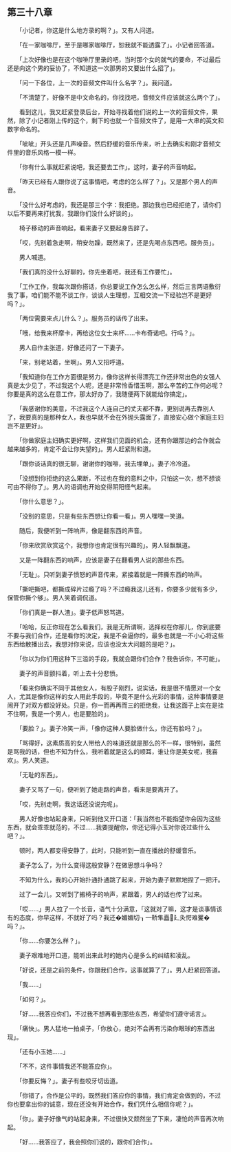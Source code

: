 ## 第三十八章

　　「小记者，你这是什么地方录的啊？」。又有人问道。

　　「在一家咖啡厅，至于是哪家咖啡厅，恕我就不能透露了」。小记者回答道。

　　「上次好像也是在这个咖啡厅里录的吧，当时那个女的就气的要命，不过最后还是向这个男的妥协了，不知道这一次那男的又要出什么招了」。

　　「问一下各位，上一次的音频文件叫什么名字？」。我问道。

　　「不清楚了，好像不是中文命名的，你找找吧，音频文件应该就这么两个了」。

　　看到这儿，我又赶紧登录后台，开始寻找着他们说的上一次的音频文件，果然，除了小记者刚上传的这个，剩下的也就一个音频文件了，是用一大串的英文和数字命名的。

　　「呲呲」开头还是几声噪音。然后舒缓的音乐传来，听上去确实和刚才音频文件里的音乐风格一模一样。

　　「你有什么事就赶紧说吧，我还要去工作」。这时，妻子的声音响起。

　　「昨天已经有人跟你说了这事情吧，考虑的怎么样了？」。又是那个男人的声音。

　　「没什么好考虑的，我还是那三个字：我拒绝。那边我也已经拒绝了，请你们以后不要再来打扰我，我跟你们没什么好谈的」。

　　椅子移动的声音响起，看来妻子又要起身告辞了。

　　「哎，先别着急走啊，稍安勿躁，既然来了，还是先喝点东西吧。服务员」。

　　男人喊道。

　　「我们真的没什么好聊的，你先坐着吧，我还有工作要忙」。

　　「工作工作，我每次跟你搭话，你总要说工作怎么怎么样，然后三言两语敷衍我了事，咱们能不能不谈工作，谈谈人生理想，互相交流一下经验岂不是更好吗？」。

　　「两位需要来点儿什么？」。服务员的话传了出来。

　　「哦，给我来杯摩卡，再给这位女士来杯……卡布奇诺吧。行吗？」。

　　男人自作主张道，好像还问了一下妻子。

　　「来，别老站着，坐啊」。男人又招呼道。

　　「我知道你在工作方面很是努力，像你这样长得漂亮工作还非常出色的女强人真是太少见了，不过我这个人呢，还是非常怜香惜玉啊，那么辛苦的工作何必呢？你要是真的这么在意工作，那太好办了，我随便两下就能给你搞定」。

　　「我感谢你的美意，不过我这个人连自己的丈夫都不靠，更别说再去靠别人了，我要真的是那种女人，我也早就不会在外抛头露面了，直接安心做个家庭主妇岂不是更好」。

　　「你做家庭主妇确实更好啊，这样我们见面的机会，还有你跟那边的合作就会越来越多的，肯定不会让你失望的」。男人赶紧附和道。

　　「跟你谈话真的很无聊，谢谢你的咖啡，我去埋单」。妻子冷冷道。

　　「没想到你拒绝的这么果断，不过也在我的意料之中，只怕这一次，想不想谈可由不得你了」。男人的语调也开始变得阴阳怪气起来。

　　「你什么意思？」。

　　「没别的意思，只是有些东西想让你看一看」。男人嘿嘿一笑道。

　　随后，我便听到一阵响声，像是翻东西的声音。

　　「你来欣赏欣赏这个，我想你也肯定很有兴趣的」。男人轻飘飘道。

　　又是一阵翻东西的响声，应该是妻子在翻看男人说的那些东西。

　　「无耻」。只听到妻子愤怒的声音传来，紧接着就是一阵撕东西的响声。

　　「撕吧撕吧，都撕成碎片过瘾了吗？不过瘾我这儿还有，你要多少就有多少，保管你撕个够」。男人笑着调侃道。

　　「你们真是一群人渣」。妻子低声怒骂道。

　　「哈哈，反正你现在怎么看我们，我是无所谓啊，选择权在你那儿，你到底要不要与我们合作，还是看你的决定，我是不会逼你的，最多也就是一不小心将这些东西给散播出去，我想对你来说，应该也没太大问题的是吧？」。

　　「你以为你们用这种下三滥的手段，我就会跟你们合作？我告诉你，不可能」。

　　妻子的声音颤抖着，听上去十分悲愤。

　　「看来你确实不同于其他女人，有股子刚烈，说实话，我是很不情愿对一个女人，尤其是像你这样的女人用此手段的，毕竟不是什么光彩的事情，这种事情要是闹开了对双方都没好处。只是，你一而再再而三的拒绝我，让我这面子上实在是挂不住啊，我是一个男人，也是要脸的」。

　　「要脸？」。妻子冷笑一声，「像你这种人要脸做什么，你还有脸吗？」。

　　「骂得好，这素质高的女人带给人的味道还就是那么的不一样，很特别，虽然是骂我的话，但也不知为什么，我听着就是这么的顺耳，谁让你是美女呢，我喜欢」。男人笑道。

　　「无耻的东西」。

　　妻子又骂了一句，便听到了她走路的声音，看来是要离开了。

　　「哎，先别走啊，我这话还没说完呢」。

　　男人好像也站起身来，只听到他又开口道：「我当然也不能指望你会因为这些东西，就会乖乖就范的，不过……我要提醒你，你还记得小玉对你说过些什么吧？」。

　　顿时，两人都变得安静了，此时，只能听到一直在播放的舒缓音乐。

　　妻子怎么了，为什么变得这般安静？在做思想斗争吗？

　　不知为什么，我的心开始扑通扑通跳了起来，开始为妻子默默地捏了一把汗。

　　过了一会儿，又听到了搬椅子的响声，紧跟着，男人的话也传了过来。

　　「哎……」男人拉了一个长音，语气十分满意，「这就对了嘛，这才是谈事情该有的态度，你早这样，不就好了吗？我还�媚媚切┒鞒隼矗廴灸愕难矍�吗？」。

　　「你……你要怎么样？」。

　　妻子艰难地开口道，能听出来此时的她内心是多么的纠结和凌乱。

　　「好说，还是之前的条件，你跟我们合作，这事就算了了」。男人赶紧回答道。

　　「我……」

　　「如何？」。

　　「好……我答应你们，不过我不想再看到那些东西，希望你们遵守诺言」。

　　「痛快」。男人猛地一拍桌子，「你放心，绝对不会再有污染你眼球的东西出现」。

　　「还有小玉她……」

　　「不不，这件事情我还不能答应你」。

　　「你要反悔？」。妻子有些咬牙切齿道。

　　「你错了，合作是公平的，既然我们答应你的事情，我们肯定会做到的，不过你也要拿出你的诚意，现在还没有开始合作，我们凭什么相信你呢？」。

　　「你」。妻子好像气的站起身来，不过很快又颓然坐了下来，凄怆的声音再次响起。

　　「好……我答应了，我会照你们说的，跟你们合作」。
